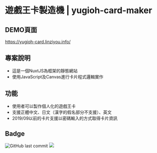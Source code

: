 # 遊戲王卡製造機 | yugioh-card-maker

## DEMO頁面

https://yugioh-card.linziyou.info/

## 專案說明

- 這是一個NuxtJS為框架的靜態網站
- 使用JavaScript及Canvas進行卡片程式邏輯實作

## 功能

- 使用者可以製作個人化的遊戲王卡
- 支援正體中文、日文（漢字的假名部分不支援）、英文
- 2019/09以前的卡片支援以密碼輸入的方式取得卡片資訊

## Badge

![GitHub last commit](https://img.shields.io/github/last-commit/linziyou0601/yugioh-card-maker?style=for-the-badge) ![](https://img.shields.io/badge/author-linziyou0601-red.svg?style=for-the-badge)